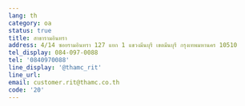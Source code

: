 ```yaml
---
lang: th
category: oa
status: true
title: สาขารามอินทรา
address: 4/14 ซอยรามอินทรา 127 แยก 1 แขวงมีนบุรี เขตมีนบุรี กรุงเทพมหานคร 10510
tel_display: 084-097-0088
tel: '0840970088'
line_display: '@thamc_rit'
line_url:
email: customer.rit@thamc.co.th
code: '20'
---
```


